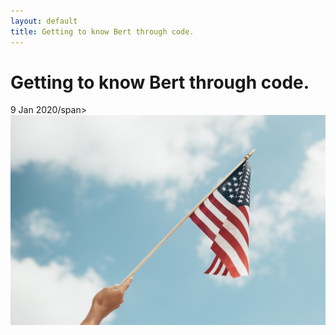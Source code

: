 ```yaml
---
layout: default
title: Getting to know Bert through code.
---
```

<h1 class="page-title">Getting to know Bert through code.</h1>
<span class="post-date">9 Jan 2020/span>
<img src="/public/pics/gc_app.jpg">
